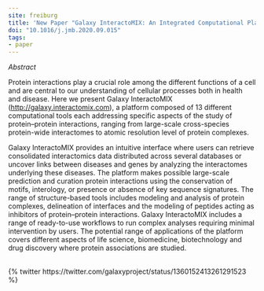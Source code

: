 ```yaml
---
site: freiburg
title: 'New Paper "Galaxy InteractoMIX: An Integrated Computational Platform for the Study of Protein–Protein Interaction Data"'
doi: "10.1016/j.jmb.2020.09.015"
tags:
- paper
---
```


_Abstract_

Protein interactions play a crucial role among the different functions of a cell and are central to our understanding of cellular processes both in health and disease. Here we present Galaxy InteractoMIX (http://galaxy.interactomix.com), a platform composed of 13 different computational tools each addressing specific aspects of the study of protein–protein interactions, ranging from large-scale cross-species protein-wide interactomes to atomic resolution level of protein complexes. 

Galaxy InteractoMIX provides an intuitive interface where users can retrieve consolidated interactomics data distributed across several databases or uncover links between diseases and genes by analyzing the interactomes underlying these diseases. The platform makes possible large-scale prediction and curation protein interactions using the conservation of motifs, interology, or presence or absence of key sequence signatures. The range of structure-based tools includes modeling and analysis of protein complexes, delineation of interfaces and the modeling of peptides acting as inhibitors of protein–protein interactions. Galaxy InteractoMIX includes a range of ready-to-use workflows to run complex analyses requiring minimal intervention by users. The potential range of applications of the platform covers different aspects of life science, biomedicine, biotechnology and drug discovery where protein associations are studied.

<br>
{% twitter https://twitter.com/galaxyproject/status/1360152413261291523 %}
